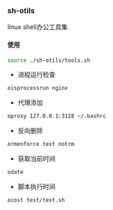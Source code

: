 ### sh-otils
linux shell办公工具集

#### 使用

```sh
source ./sh-otils/tools.sh
```

- 进程运行检查

```sh
oisprocessrun nginx
```

- 代理添加

```sh
oproxy 127.0.0.1:3128 ~/.bashrc
```

- 反向删除
```sh
ormenforce test notrm
```
 
- 获取当前时间
```sh
odate
```

- 脚本执行时间

```sh
ocost test/test.sh
```